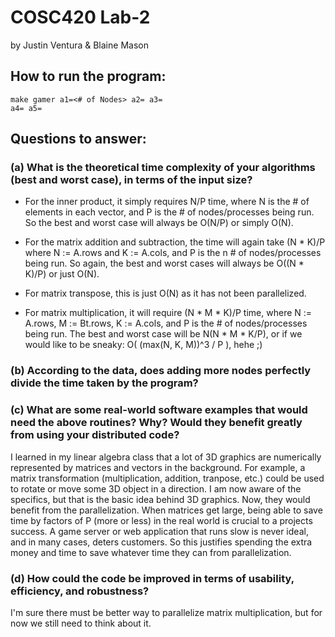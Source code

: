 # COSC420 Lab-2

by Justin Ventura & Blaine Mason

## How to run the program:
<code>make gamer a1=<# of Nodes> a2=<Rows of A> a3=<Cols of A> a4=<Rows of B> a5=<Cols of B></code>

## Questions to answer:

### (a) What is the theoretical time complexity of your algorithms (best and worst case), in terms of the input size?

- For the inner product, it simply requires N/P time, where N is the # of elements in each vector, and P is the # of nodes/processes being run.  So the best and worst case will always be O(N/P) or simply O(N).  

- For the matrix addition and subtraction, the time will again take (N * K)/P where N := A.rows and K := A.cols, and P is the n # of nodes/processes being run.  So again, the best and worst cases will always be O((N * K)/P) or just O(N).

- For matrix transpose, this is just O(N) as it has not been parallelized.

- For matrix multiplication, it will require (N * M * K)/P time, where N := A.rows, M := Bt.rows, K := A.cols, and P is the # of nodes/processes being run.  The best and worst case will be N(N * M * K/P), or if we would like to be sneaky: O( (max(N, K, M))^3 / P ), hehe ;)

### (b) According to the data, does adding more nodes perfectly divide the time taken by the program?

### (c) What are some real-world software examples that would need the above routines? Why? Would they benefit greatly from using your distributed code?

I learned in my linear algebra class that a lot of 3D graphics are numerically represented by matrices and vectors in the background.  For example, a matrix transformation (multiplication, addition, tranpose, etc.) could be used to rotate or move some 3D object in a direction.  I am now aware of the specifics, but that is the basic idea behind 3D graphics.  Now, they would benefit from the parallelization.  When matrices get large, being able to save time by factors of P (more or less) in the real world is crucial to a projects success.  A game server or web application that runs slow is never ideal, and in many cases, deters customers.  So this justifies spending the extra money and time to save whatever time they can from parallelization.

### (d) How could the code be improved in terms of usability, efficiency, and robustness?

I'm sure there must be better way to parallelize matrix multiplication, but for now we still need to think about it.
